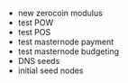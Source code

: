  - new zerocoin modulus
 - test POW
 - test POS
 - test masternode payment
 - test masternode budgeting
 - DNS seeds
 - initial seed nodes
